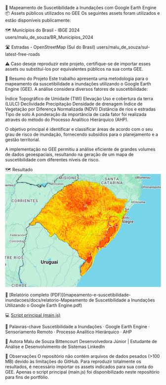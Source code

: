 🌊 Mapeamento de Suscetibilidade a Inundações com Google Earth Engine
📦 Assets públicos utilizados no GEE
Os seguintes assets foram utilizados e estão disponíveis publicamente:

🗺️ Municípios do Brasil - IBGE 2024
users/malu_de_souza/BR_Municipios_2024

🛣️ Estradas - OpenStreetMap (Sul do Brasil)
users/malu_de_souza/sul-latest-free-roads

⚠️ Caso deseje reproduzir este projeto, certifique-se de importar esses assets ou substituí-los por equivalentes públicos na sua conta GEE.

🧾 Resumo do Projeto
Este trabalho apresenta uma metodologia para o mapeamento da suscetibilidade a inundações utilizando o Google Earth Engine (GEE).
A análise considera diversos fatores de suscetibilidade:

Índice Topográfico de Umidade (TWI)
Elevação
Uso e cobertura da terra (LULC)
Declividade
Precipitação
Densidade de drenagem
Índice de Vegetação por Diferença Normalizada (NDVI)
Distância de rios e estradas
Tipo de solo
A ponderação da importância de cada fator foi realizada através do método do Processo Analítico Hierárquico (AHP).

O objetivo principal é identificar e classificar áreas de acordo com o seu grau de risco de inundação, fornecendo subsídios para o planejamento e a gestão territorial.

A implementação no GEE permitiu a análise eficiente de grandes volumes de dados geoespaciais, resultando na geração de um mapa de suscetibilidade com diferentes níveis de risco.

🗺️ Resultado
![Mapa final](mapeamento-e-suscetibilidade-inundacoes/results/MapaFinal.png)


📄 [Relatório completo (PDF)](mapeamento-e-suscetibilidade-inundacoes/docs/relatorio-Mapeamento de Suscetibilidade a Inundações Utilizando o Google Earth Engine.pdf)

💻 [Script principal (main.js)](mapeamento-e-suscetibilidade-inundacoes/code/main.js)


🧠 Palavras-chave
Suscetibilidade a Inundações · Google Earth Engine · Sensoriamento Remoto · Processo Analítico Hierárquico · AHP

📍 Autora
Malu de Souza Bittencourt
Desenvolvedora Júnior | Estudante de Análise e Desenvolvimento de Sistemas
LinkedIn

📌 Observações
O repositório não contém arquivos de dados pesados (>100 MB) devido às limitações do GitHub.
Para reproduzir totalmente os resultados, é necessário importar os assets indicados para sua conta do GEE.
Apenas o script principal (main.js) foi disponibilizado neste repositório para fins de portfólio.
